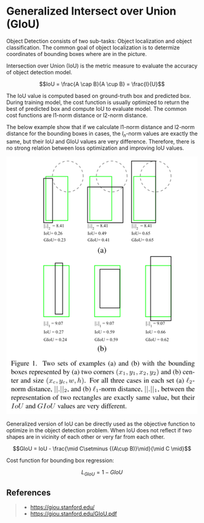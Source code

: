 # Generalized Intersect over Union (GIoU)

Object Detection consists of two sub-tasks: Object localization and object classification. The common goal of object localization is to determize coordinates of bounding boxes where are in the picture.

Intersection over Union (IoU) is the metric measure to evaluate the accuracy of object detection model.

$$IoU = \frac{A \cap B}{A \cup B} = \frac{I}{U}$$

The IoU value is computed based on ground-truth box and predicted box. During training model, the cost function is usually optimized to return the best of predicted box and compute IoU to evaluate model. The common cost functions are l1-norm distance or l2-norm distance.

The below example show that if we calculate l1-norm distance and l2-norm distance for the bounding boxes in cases, the $l_n$-norm values are exactly the same, but their IoU and GIoU values are very difference. Therefore, there is no strong relation between loss optimization and improving IoU values.

<p align='center'>
    <img src='images/relation.png'>
</p>

Generalized version of IoU can be directly used as the objective function to optimize in the object detection problem. When IoU does not reflect if two shapes are in vicinity of each other or very far from each other.

$$GIoU = IoU - \frac{\mid C\setminus {(A\cup B)}\mid}{\mid C \mid}$$

Cost function for bounding box regression:

$$L_{GIoU} = 1-GIoU$$

## References
> + https://giou.stanford.edu/
> + https://giou.stanford.edu/GIoU.pdf
